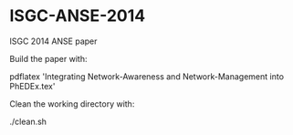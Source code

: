 ISGC-ANSE-2014
==============

ISGC 2014 ANSE paper

Build the paper with:

pdflatex 'Integrating Network-Awareness and Network-Management into PhEDEx.tex'

Clean the working directory with:

./clean.sh
